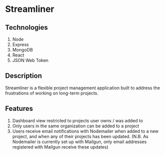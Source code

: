 # Streamliner

## Technologies

1. Node
2. Express
3. MongoDB
4. React
5. JSON Web Token

## Description
Streamliner is a flexible project management application built to address the frustrations of working on long-term projects. 

## Features

1. Dashboard view restricted to projects user owns / was added to
2. Only users in the same organization can be added to a project
3. Users receive email notifications with Nodemailer when added to a new project, and when any of their projects has been updated. (N.B. As Nodemailer is currently set up with Mailgun, only email addresses registered with Mailgun receive these updates)

